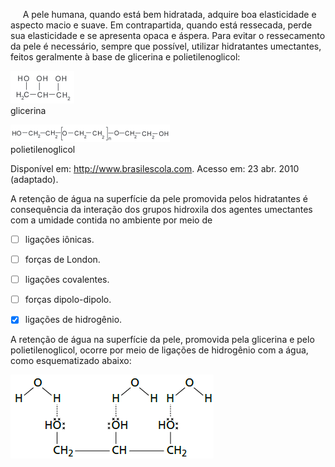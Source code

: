 

     A pele humana, quando está bem hidratada, adquire boa elasticidade e aspecto macio e suave. Em contrapartida, quando está ressecada, perde sua elasticidade e se apresenta opaca e áspera. Para evitar o ressecamento da pele é necessário, sempre que possível, utilizar hidratantes umectantes, feitos geralmente à base de glicerina e polietilenoglicol:

![](3a05427e-3b07-aa48-48d2-be6da6f284d0.png)\
glicerina

![](760de3f6-9b30-9303-bb9a-6b252b5d7d4a.png)\
polietilenoglicol

Disponível em: http://www.brasilescola.com. Acesso em: 23 abr. 2010 (adaptado).

A retenção de água na superfície da pele promovida pelos hidratantes é consequência da interação dos grupos hidroxila dos agentes umectantes com a umidade contida no ambiente por meio de



- [ ] ligações iônicas.
- [ ] forças de London.
- [ ] ligações covalentes.
- [ ] forças dipolo-dipolo.
- [x] ligações de hidrogênio.


A retenção de água na superfície da pele, promovida pela glicerina e pelo polietilenoglicol, ocorre por meio de ligações de hidrogênio com a água, como esquematizado abaixo:

![](4c420a8b-5f6d-3a0d-0ff3-fb43d3120384.png)
